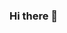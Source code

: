 ### Hi there 👋

<!--
**Shivanshgoyal17/Shivanshgoyal17** is a ✨ _special_ ✨ repository because its `README.md` (this file) appears on your GitHub profile.

Here are some ideas to get you started:

- 🔭 I’m currently working on C, C++
- 🌱 I’m currently learning Python
- 📫 How to reach me: https://www.linkedin.com/in/shivansh-goyal-995022191  
